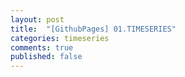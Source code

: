 ```yaml
---
layout: post
title:  "[GithubPages] 01.TIMESERIES"
categories: timeseries
comments: true
published: false
---
```

